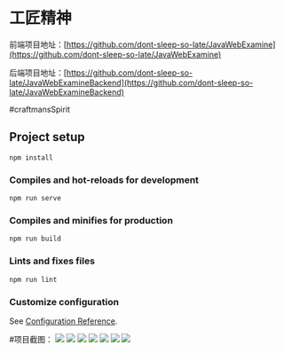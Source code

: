 # 工匠精神

前端项目地址：[https://github.com/dont-sleep-so-late/JavaWebExamine](https://github.com/dont-sleep-so-late/JavaWebExamine)

后端项目地址：[https://github.com/dont-sleep-so-late/JavaWebExamineBackend](https://github.com/dont-sleep-so-late/JavaWebExamineBackend)

#craftmansSpirit

## Project setup
```
npm install
```

### Compiles and hot-reloads for development
```
npm run serve
```

### Compiles and minifies for production
```
npm run build
```

### Lints and fixes files
```
npm run lint
```

### Customize configuration
See [Configuration Reference](https://cli.vuejs.org/config/).

#项目截图：
![](https://cdn.jsdelivr.net/gh/dont-sleep-so-late/CDN/images/craftmansSpirit%20(2).jpeg)
![](https://cdn.jsdelivr.net/gh/dont-sleep-so-late/CDN/images/craftmansSpirit%20(3).jpeg)
![](https://cdn.jsdelivr.net/gh/dont-sleep-so-late/CDN/images/craftmansSpirit%20(4).jpeg)
![](https://cdn.jsdelivr.net/gh/dont-sleep-so-late/CDN/images/craftmansSpirit%20(1).png)
![](https://cdn.jsdelivr.net/gh/dont-sleep-so-late/CDN/images/craftmansSpirit%20(1).jpg)
![](https://cdn.jsdelivr.net/gh/dont-sleep-so-late/CDN/images/craftmansSpirit%20(2).jpg)
![](https://cdn.jsdelivr.net/gh/dont-sleep-so-late/CDN/images/craftmansSpirit%20(1).jpeg)
